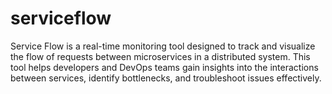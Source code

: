 # serviceflow
Service Flow is a real-time monitoring tool designed to track and visualize the flow of requests between microservices in a distributed system. This tool helps developers and DevOps teams gain insights into the interactions between services, identify bottlenecks, and troubleshoot issues effectively.
